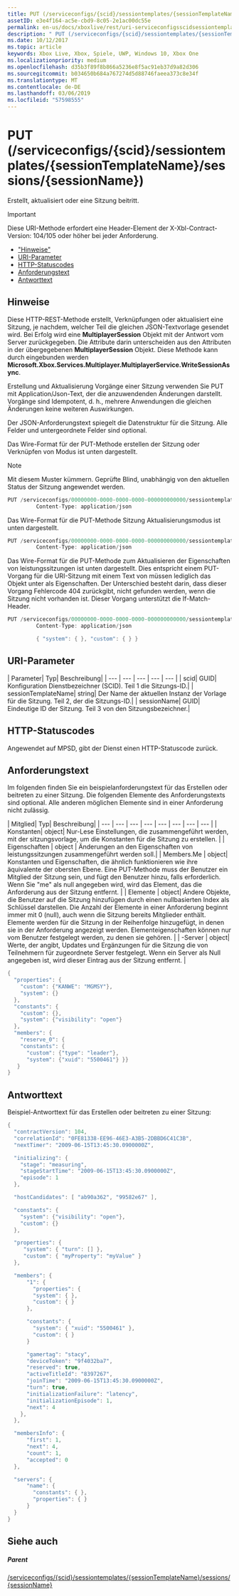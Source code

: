 ```yaml
---
title: PUT (/serviceconfigs/{scid}/sessiontemplates/{sessionTemplateName}/sessions/{sessionName})
assetID: e3e4f164-ac5e-cbd9-8c05-2e1ac00dc55e
permalink: en-us/docs/xboxlive/rest/uri-serviceconfigsscidsessiontemplatessessiontemplatenamesessionssessionnameput.html
description: " PUT (/serviceconfigs/{scid}/sessiontemplates/{sessionTemplateName}/sessions/{sessionName})"
ms.date: 10/12/2017
ms.topic: article
keywords: Xbox Live, Xbox, Spiele, UWP, Windows 10, Xbox One
ms.localizationpriority: medium
ms.openlocfilehash: d35b3f89f8b866a5236e8f5ac91eb37d9a82d306
ms.sourcegitcommit: b034650b684a767274d5d88746faeea373c8e34f
ms.translationtype: MT
ms.contentlocale: de-DE
ms.lasthandoff: 03/06/2019
ms.locfileid: "57598555"
---
```

# <a name="put-serviceconfigsscidsessiontemplatessessiontemplatenamesessionssessionname"></a>PUT (/serviceconfigs/{scid}/sessiontemplates/{sessionTemplateName}/sessions/{sessionName})
Erstellt, aktualisiert oder eine Sitzung beitritt.

> [!IMPORTANT]
> Diese URI-Methode erfordert eine Header-Element der X-Xbl-Contract-Version: 104/105 oder höher bei jeder Anforderung.

  * ["Hinweise"](#ID4ET)
  * [URI-Parameter](#ID4EYB)
  * [HTTP-Statuscodes](#ID4EFC)
  * [Anforderungstext](#ID4EOC)
  * [Antworttext](#ID4E4C)

<a id="ID4ET"></a>


## <a name="remarks"></a>Hinweise

Diese HTTP-REST-Methode erstellt, Verknüpfungen oder aktualisiert eine Sitzung, je nachdem, welcher Teil die gleichen JSON-Textvorlage gesendet wird. Bei Erfolg wird eine **MultiplayerSession** Objekt mit der Antwort vom Server zurückgegeben. Die Attribute darin unterscheiden aus den Attributen in der übergegebenen **MultiplayerSession** Objekt. Diese Methode kann durch eingebunden werden **Microsoft.Xbox.Services.Multiplayer.MultiplayerService.WriteSessionAsync**.

Erstellung und Aktualisierung Vorgänge einer Sitzung verwenden Sie PUT mit Application/Json-Text, der die anzuwendenden Änderungen darstellt. Vorgänge sind Idempotent, d. h., mehrere Anwendungen die gleichen Änderungen keine weiteren Auswirkungen.

Der JSON-Anforderungstext spiegelt die Datenstruktur für die Sitzung. Alle Felder und untergeordnete Felder sind optional.

Das Wire-Format für der PUT-Methode erstellen der Sitzung oder Verknüpfen von Modus ist unten dargestellt.

> [!NOTE]
> Mit diesem Muster kümmern. Geprüfte Blind, unabhängig von den aktuellen Status der Sitzung angewendet werden.



```cpp
PUT /serviceconfigs/00000000-0000-0000-0000-000000000000/sessiontemplates/quick/sessions/00000000-0000-0000-0000-000000000001 HTTP/1.1
         Content-Type: application/json

```



Das Wire-Format für die PUT-Methode Sitzung Aktualisierungsmodus ist unten dargestellt.

```cpp
PUT /serviceconfigs/00000000-0000-0000-0000-000000000000/sessiontemplates/quick/sessions/00000000-0000-0000-0000-000000000001 HTTP/1.1
         Content-Type: application/json

```



Das Wire-Format für die PUT-Methode zum Aktualisieren der Eigenschaften von leistungssitzungen ist unten dargestellt. Dies entspricht einem PUT-Vorgang für die URI-Sitzung mit einem Text von müssen lediglich das Objekt unter als Eigenschaften. Der Unterschied besteht darin, dass dieser Vorgang Fehlercode 404 zurückgibt, nicht gefunden werden, wenn die Sitzung nicht vorhanden ist. Dieser Vorgang unterstützt die If-Match-Header.

```cpp
PUT /serviceconfigs/00000000-0000-0000-0000-000000000000/sessiontemplates/quick/sessions/00000000-0000-0000-0000-000000000001/properties HTTP/1.1
         Content-Type: application/json

         { "system": { }, "custom": { } }

```



<a id="ID4EYB"></a>


## <a name="uri-parameters"></a>URI-Parameter

| Parameter| Typ| Beschreibung|
| --- | --- | --- | --- | --- |
| scid| GUID| Konfiguration Dienstbezeichner (SCID). Teil 1 die Sitzungs-ID.|
| sessionTemplateName| string| Der Name der aktuellen Instanz der Vorlage für die Sitzung. Teil 2, der die Sitzungs-ID.|
| sessionName| GUID| Eindeutige ID der Sitzung. Teil 3 von den Sitzungsbezeichner.|

<a id="ID4EFC"></a>


## <a name="http-status-codes"></a>HTTP-Statuscodes
Angewendet auf MPSD, gibt der Dienst einen HTTP-Statuscode zurück.  
<a id="ID4EOC"></a>


## <a name="request-body"></a>Anforderungstext

Im folgenden finden Sie ein beispielanforderungstext für das Erstellen oder beitreten zu einer Sitzung. Die folgenden Elemente des Anforderungstexts sind optional. Alle anderen möglichen Elemente sind in einer Anforderung nicht zulässig.

| Mitglied| Typ| Beschreibung|
| --- | --- | --- | --- | --- | --- | --- | --- |
| Konstanten| object| Nur-Lese Einstellungen, die zusammengeführt werden, mit der sitzungsvorlage, um die Konstanten für die Sitzung zu erstellen. |
| Eigenschaften | object | Änderungen an den Eigenschaften von leistungssitzungen zusammengeführt werden soll.|
| Members.Me | object| Konstanten und Eigenschaften, die ähnlich funktionieren wie ihre äquivalente der obersten Ebene. Eine PUT-Methode muss der Benutzer ein Mitglied der Sitzung sein, und fügt den Benutzer hinzu, falls erforderlich. Wenn Sie "me" als null angegeben wird, wird das Element, das die Anforderung aus der Sitzung entfernt. |
| Elemente | object| Andere Objekte, die Benutzer auf die Sitzung hinzufügen durch einen nullbasierten Index als Schlüssel darstellen. Die Anzahl der Elemente in einer Anforderung beginnt immer mit 0 (null), auch wenn die Sitzung bereits Mitglieder enthält. Elemente werden für die Sitzung in der Reihenfolge hinzugefügt, in denen sie in der Anforderung angezeigt werden. Elementeigenschaften können nur vom Benutzer festgelegt werden, zu denen sie gehören. |
| -Server | object| Werte, der angibt, Updates und Ergänzungen für die Sitzung die von Teilnehmern für zugeordnete Server festgelegt. Wenn ein Server als Null angegeben ist, wird dieser Eintrag aus der Sitzung entfernt. |



```cpp
{
  "properties": {
    "custom": {"KANWE": "MGMSY"},
    "system": {}
  },
  "constants": {
    "custom": {},
    "system": {"visibility": "open"}
  },
  "members": {
    "reserve_0": {
    "constants": {
      "custom": {"type": "leader"},
      "system": {"xuid": "5500461"} }}
   }
}

```


<a id="ID4E4C"></a>


## <a name="response-body"></a>Antworttext

Beispiel-Antworttext für das Erstellen oder beitreten zu einer Sitzung:


```cpp
{
  "contractVersion": 104,
  "correlationId": "0FE81338-EE96-46E3-A3B5-2DBBD6C41C3B",
  "nextTimer": "2009-06-15T13:45:30.0900000Z",

  "initializing": {
    "stage": "measuring",
    "stageStartTime": "2009-06-15T13:45:30.0900000Z",
    "episode": 1
  },

  "hostCandidates": [ "ab90a362", "99582e67" ],

  "constants": {
    "system": {"visibility": "open"},
    "custom": {}
  },

  "properties": {
     "system": { "turn": [] },
     "custom": { "myProperty": "myValue" }
  },

  "members": {
      "1": {
        "properties": {
        "system": { },
        "custom": { }
      },

      "constants": {
        "system": { "xuid": "5500461" },
        "custom": { }
      }

      "gamertag": "stacy",
      "deviceToken": "9f4032ba7",
      "reserved": true,
      "activeTitleId": "8397267",
      "joinTime": "2009-06-15T13:45:30.0900000Z",
      "turn": true,
      "initializationFailure": "latency",
      "initializationEpisode": 1,
      "next": 4
    },
  },

  "membersInfo": {
      "first": 1,
      "next": 4,
      "count": 1,
      "accepted": 0
  },

  "servers": {
      "name": {
        "constants": { },
        "properties": { }
      }
  }
}

```


<a id="ID4EID"></a>


## <a name="see-also"></a>Siehe auch

<a id="ID4EKD"></a>


##### <a name="parent"></a>Parent

[/serviceconfigs/{scid}/sessiontemplates/{sessionTemplateName}/sessions/{sessionName}](uri-serviceconfigsscidsessiontemplatessessiontemplatenamesessionssessionname.md)
